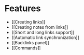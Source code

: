 # Features

- [[Creating links]]
- [[Creating notes from links]]
- [[Short and long links support]]
- [[Automatic link synchronization]]
- [[Backlinks panel]]
- [[Commands]]
